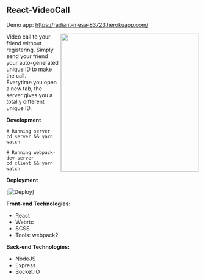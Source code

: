## React-VideoCall
Demo app: https://radiant-mesa-83723.herokuapp.com/

<img align="right" width="360" src="https://raw.githubusercontent.com/nguymin4/react-videocall/master/docs/ss1.jpg"  alt =" " style="border: solid 1px #d4d4d4" />
  
Video call to your friend without registering. 
Simply send your friend your auto-generated unique ID to make the call.  
Everytime you open a new tab, the server gives you a totally different unique ID.

**Development**

```
# Running server
cd server && yarn watch

# Running webpack-dev-server
cd client && yarn watch
```

**Deployment**

[![Deploy](https://www.herokucdn.com/deploy/button.svg)]

**Front-end Technologies:**
- React
- Webrtc
- SCSS
- Tools: webpack2

**Back-end Technologies:**
- NodeJS
- Express
- Socket.IO

